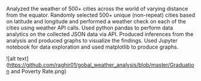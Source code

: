 Analyzed the weather of 500+ cities across the world of varying distance from the equator.
Randomly selected 500+ unique (non-repeat) cities based on latitude and longitude and
performed a weather check on each of the cities using weather API calls. Used python pandas
to perform data analytics on the collected JSON data via API. Produced inferences from the
analysis and produced graphs to visualize the findings.
Used Jupyter notebook for data exploration and used matplotlib to produce graphs.

![alt text](https://github.com/raghir01/gobal_weather_analysis/blob/master/Graduation and Poverty Rate.png)
